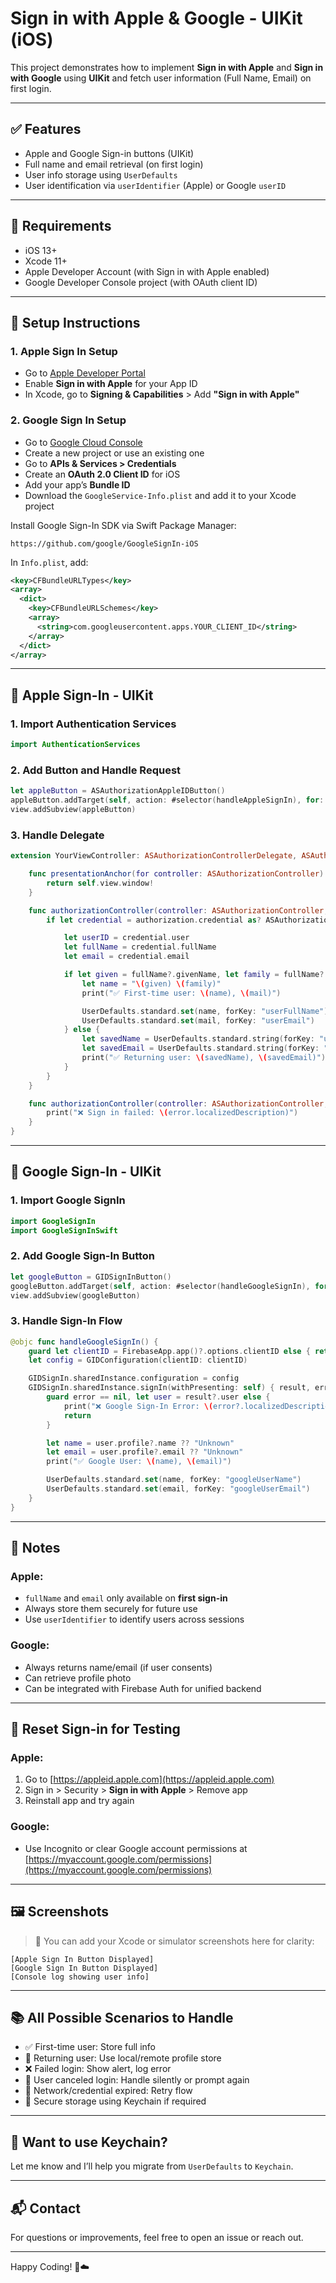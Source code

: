 # Sign in with Apple & Google - UIKit (iOS)

This project demonstrates how to implement **Sign in with Apple** and **Sign in with Google** using **UIKit** and fetch user information (Full Name, Email) on first login.

---

## ✅ Features
- Apple and Google Sign-in buttons (UIKit)
- Full name and email retrieval (on first login)
- User info storage using `UserDefaults`
- User identification via `userIdentifier` (Apple) or Google `userID`

---

## 🧱 Requirements
- iOS 13+
- Xcode 11+
- Apple Developer Account (with Sign in with Apple enabled)
- Google Developer Console project (with OAuth client ID)

---

## 🔧 Setup Instructions

### 1. Apple Sign In Setup
- Go to [Apple Developer Portal](https://developer.apple.com/account/)
- Enable **Sign in with Apple** for your App ID
- In Xcode, go to **Signing & Capabilities** > Add **"Sign in with Apple"**

### 2. Google Sign In Setup
- Go to [Google Cloud Console](https://console.cloud.google.com/)
- Create a new project or use an existing one
- Go to **APIs & Services > Credentials**
- Create an **OAuth 2.0 Client ID** for iOS
- Add your app’s **Bundle ID**
- Download the `GoogleService-Info.plist` and add it to your Xcode project

Install Google Sign-In SDK via Swift Package Manager:
```
https://github.com/google/GoogleSignIn-iOS
```

In `Info.plist`, add:
```xml
<key>CFBundleURLTypes</key>
<array>
  <dict>
    <key>CFBundleURLSchemes</key>
    <array>
      <string>com.googleusercontent.apps.YOUR_CLIENT_ID</string>
    </array>
  </dict>
</array>
```

---

## 👤 Apple Sign-In - UIKit

### 1. Import Authentication Services
```swift
import AuthenticationServices
```

### 2. Add Button and Handle Request
```swift
let appleButton = ASAuthorizationAppleIDButton()
appleButton.addTarget(self, action: #selector(handleAppleSignIn), for: .touchUpInside)
view.addSubview(appleButton)
```

### 3. Handle Delegate
```swift
extension YourViewController: ASAuthorizationControllerDelegate, ASAuthorizationControllerPresentationContextProviding {

    func presentationAnchor(for controller: ASAuthorizationController) -> ASPresentationAnchor {
        return self.view.window!
    }

    func authorizationController(controller: ASAuthorizationController, didCompleteWithAuthorization authorization: ASAuthorization) {
        if let credential = authorization.credential as? ASAuthorizationAppleIDCredential {

            let userID = credential.user
            let fullName = credential.fullName
            let email = credential.email

            if let given = fullName?.givenName, let family = fullName?.familyName, let mail = email {
                let name = "\(given) \(family)"
                print("✅ First-time user: \(name), \(mail)")

                UserDefaults.standard.set(name, forKey: "userFullName")
                UserDefaults.standard.set(mail, forKey: "userEmail")
            } else {
                let savedName = UserDefaults.standard.string(forKey: "userFullName") ?? "Unknown"
                let savedEmail = UserDefaults.standard.string(forKey: "userEmail") ?? "Unknown"
                print("✅ Returning user: \(savedName), \(savedEmail)")
            }
        }
    }

    func authorizationController(controller: ASAuthorizationController, didCompleteWithError error: Error) {
        print("❌ Sign in failed: \(error.localizedDescription)")
    }
}
```

---

## 👤 Google Sign-In - UIKit

### 1. Import Google SignIn
```swift
import GoogleSignIn
import GoogleSignInSwift
```

### 2. Add Google Sign-In Button
```swift
let googleButton = GIDSignInButton()
googleButton.addTarget(self, action: #selector(handleGoogleSignIn), for: .touchUpInside)
view.addSubview(googleButton)
```

### 3. Handle Sign-In Flow
```swift
@objc func handleGoogleSignIn() {
    guard let clientID = FirebaseApp.app()?.options.clientID else { return }
    let config = GIDConfiguration(clientID: clientID)

    GIDSignIn.sharedInstance.configuration = config
    GIDSignIn.sharedInstance.signIn(withPresenting: self) { result, error in
        guard error == nil, let user = result?.user else {
            print("❌ Google Sign-In Error: \(error?.localizedDescription ?? "Unknown")")
            return
        }

        let name = user.profile?.name ?? "Unknown"
        let email = user.profile?.email ?? "Unknown"
        print("✅ Google User: \(name), \(email)")

        UserDefaults.standard.set(name, forKey: "googleUserName")
        UserDefaults.standard.set(email, forKey: "googleUserEmail")
    }
}
```

---

## 📌 Notes
### Apple:
- `fullName` and `email` only available on **first sign-in**
- Always store them securely for future use
- Use `userIdentifier` to identify users across sessions

### Google:
- Always returns name/email (if user consents)
- Can retrieve profile photo
- Can be integrated with Firebase Auth for unified backend

---

## 🧪 Reset Sign-in for Testing
### Apple:
1. Go to [https://appleid.apple.com](https://appleid.apple.com)
2. Sign in > Security > **Sign in with Apple** > Remove app
3. Reinstall app and try again

### Google:
- Use Incognito or clear Google account permissions at [https://myaccount.google.com/permissions](https://myaccount.google.com/permissions)

---

## 🖼️ Screenshots

> 📸 You can add your Xcode or simulator screenshots here for clarity:

```
[Apple Sign In Button Displayed]
[Google Sign In Button Displayed]
[Console log showing user info]
```

---

## 📚 All Possible Scenarios to Handle
- ✅ First-time user: Store full info
- 🔁 Returning user: Use local/remote profile store
- ❌ Failed login: Show alert, log error
- 🚫 User canceled login: Handle silently or prompt again
- 🔄 Network/credential expired: Retry flow
- 🔐 Secure storage using Keychain if required

---

## 🔐 Want to use Keychain?
Let me know and I’ll help you migrate from `UserDefaults` to `Keychain`.

---

## 📬 Contact
For questions or improvements, feel free to open an issue or reach out.

---

Happy Coding! 🍎☁️
